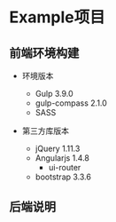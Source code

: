 # Example项目

## 前端环境构建

* 环境版本
	* Gulp 				3.9.0
	* gulp-compass 		2.1.0
	* SASS

* 第三方库版本
	* jQuery					1.11.3
	* Angularjs					1.4.8
		* ui-router
	* bootstrap					3.3.6
	<!-- * bootstrap-material-design -->

## 后端说明
